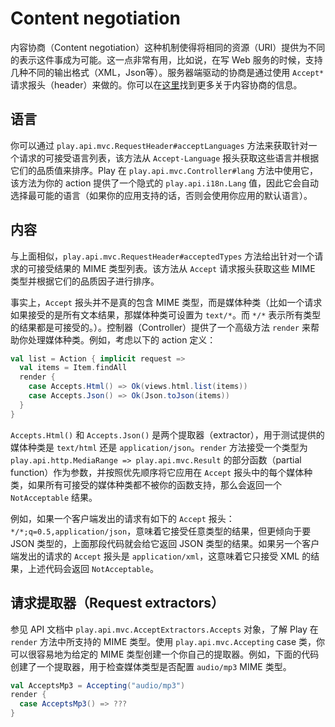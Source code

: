 # Content negotiation

内容协商（Content negotiation）这种机制使得将相同的资源（URI）提供为不同的表示这件事成为可能。这一点非常有用，比如说，在写 Web 服务的时候，支持几种不同的输出格式（XML，Json等）。服务器端驱动的协商是通过使用 `Accept*` 请求报头（header）来做的。你可以在[这里](http://www.w3.org/Protocols/rfc2616/rfc2616-sec12.html)找到更多关于内容协商的信息。

## 语言

你可以通过 `play.api.mvc.RequestHeader#acceptLanguages` 方法来获取针对一个请求的可接受语言列表，该方法从 `Accept-Language` 报头获取这些语言并根据它们的品质值来排序。Play 在 `play.api.mvc.Controller#lang` 方法中使用它，该方法为你的 action 提供了一个隐式的 `play.api.i18n.Lang` 值，因此它会自动选择最可能的语言（如果你的应用支持的话，否则会使用你应用的默认语言）。

## 内容

与上面相似，`play.api.mvc.RequestHeader#acceptedTypes` 方法给出针对一个请求的可接受结果的 MIME 类型列表。该方法从 `Accept` 请求报头获取这些 MIME 类型并根据它们的品质因子进行排序。

事实上，`Accept` 报头并不是真的包含 MIME 类型，而是媒体种类（比如一个请求如果接受的是所有文本结果，那媒体种类可设置为 `text/*`。而 `*/*` 表示所有类型的结果都是可接受的。）。控制器（Controller）提供了一个高级方法 `render` 来帮助你处理媒体种类。例如，考虑以下的 action 定义：

```scala
val list = Action { implicit request =>
  val items = Item.findAll
  render {
    case Accepts.Html() => Ok(views.html.list(items))
    case Accepts.Json() => Ok(Json.toJson(items))
  }
}
```

`Accepts.Html()` 和 `Accepts.Json()` 是两个提取器（extractor），用于测试提供的媒体种类是 `text/html` 还是 `application/json`。`render` 方法接受一个类型为 `play.api.http.MediaRange => play.api.mvc.Result` 的部分函数（partial function）作为参数，并按照优先顺序将它应用在 `Accept` 报头中的每个媒体种类，如果所有可接受的媒体种类都不被你的函数支持，那么会返回一个 `NotAcceptable` 结果。

例如，如果一个客户端发出的请求有如下的 `Accept` 报头：` */*;q=0.5,application/json`，意味着它接受任意类型的结果，但更倾向于要 JSON 类型的，上面那段代码就会给它返回 JSON 类型的结果。如果另一个客户端发出的请求的 `Accept` 报头是 `application/xml`，这意味着它只接受 XML 的结果，上述代码会返回 `NotAcceptable`。

## 请求提取器（Request extractors）

参见 API 文档中 `play.api.mvc.AcceptExtractors.Accepts` 对象，了解 Play 在 `render` 方法中所支持的 MIME 类型。使用 `play.api.mvc.Accepting` case 类，你可以很容易地为给定的 MIME 类型创建一个你自己的提取器。例如，下面的代码创建了一个提取器，用于检查媒体类型是否配置 `audio/mp3` MIME 类型。

```scala
val AcceptsMp3 = Accepting("audio/mp3")
render {
  case AcceptsMp3() => ???
}
```
